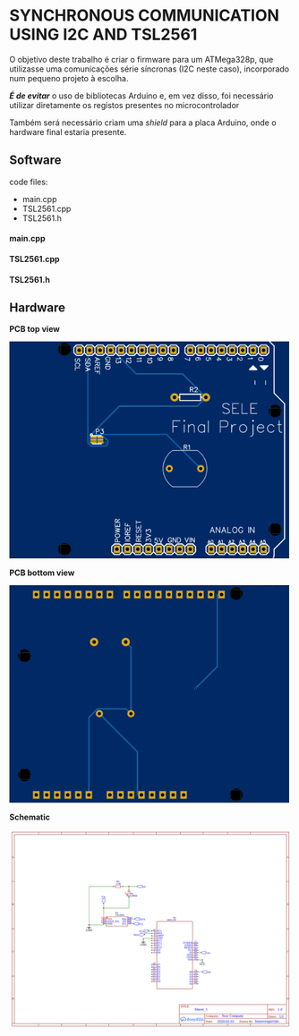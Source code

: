 # SYNCHRONOUS COMMUNICATION USING I2C AND TSL2561

O objetivo deste trabalho é criar o firmware para um ATMega328p, que utilizasse uma comunicações série síncronas (I2C neste caso), incorporado num pequeno projeto à escolha. 

***É de evitar*** o uso de bibliotecas Arduino e, em vez disso, foi necessário utilizar diretamente os registos presentes no microcontrolador

Também será necessário criam uma *shield* para a placa Arduino, onde o hardware final estaria presente.


## Software

code files:
  - main.cpp
  - TSL2561.cpp
  - TSL2561.h
  
#### main.cpp

#### TSL2561.cpp

#### TSL2561.h
  

## Hardware

**PCB top view**

<img src=https://github.com/bgarrido7/feup-sele/blob/master/Final%20Project/sync_t4_b10/images/pcb-top.png width=500>

**PCB bottom view**

<img src=https://github.com/bgarrido7/feup-sele/blob/master/Final%20Project/sync_t4_b10/images/pcb-bottom.png width=500>


**Schematic**

<img src=https://github.com/bgarrido7/feup-sele/blob/master/Final%20Project/sync_t4_b10/images/schematic.png width=800>
